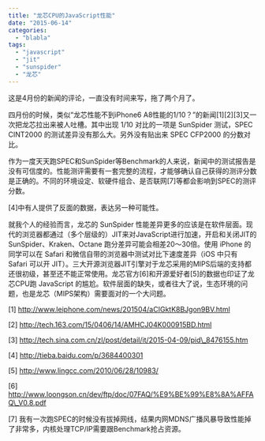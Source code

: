 ```yaml
---
title: "龙芯CPU的JavaScript性能"
date: "2015-06-14"
categories: 
  - "blabla"
tags: 
  - "javascript"
  - "jit"
  - "sunspider"
  - "龙芯"
---
```


这是4月份的新闻的评论，一直没有时间来写，拖了两个月了。

四月份的时候，类似“龙芯性能不到iPhone6 A8性能的1/10？”的新闻\[1\]\[2\]\[3\]又一次把龙芯拉出来被人吐槽。其中出现 1/10 对比的一项是 SunSpider 测试，SPEC CINT2000 的测试差异没有那么大。另外没有贴出来 SPEC CFP2000 的分数对比。

作为一度天天跑SPEC和SunSpider等Benchmark的人来说，新闻中的测试报告是没有可信度的。性能测评需要有一套完整的流程，才能够确认自己获得的测评分数是正确的。不同的环境设定、软硬件组合、是否联网\[7\]等都会影响到SPEC的测评分数。

\[4\]中有人提供了反面的数据，表达另一种可能性。

就我个人的经验而言，龙芯的 SunSpider 性能差异更多的应该是在软件层面。现代的浏览器都通过（多个层级的）JIT来对JavaScript进行加速，开启和关闭JIT的SunSpider、Kraken、Octane 跑分差异可能会相差20～30倍。使用 iPhone 的同学可以在 Safari 和微信自带的浏览器中测试对比下速度差异（iOS 中只有 Safari 可以开 JIT）。三大开源浏览器JIT引擎对于龙芯采用的MIPS后端的支持都还很初级，甚至还不能正常使用。龙芯官方\[6\]和开源爱好者\[5\]的数据也印证了龙芯CPU跑 JavaScript 的尴尬。软件层面的缺失，或者往大了说，生态环境的问题，也是龙芯（MIPS架构）需要面对的一个大问题。

\[1\] http://www.leiphone.com/news/201504/aCIGktK8BJgon9BV.html

\[2\] http://tech.163.com/15/0406/14/AMHCJ04K000915BD.html

\[3\] http://tech.sina.com.cn/zl/post/detail/it/2015-04-09/pid\_8476155.htm

\[4\] http://tieba.baidu.com/p/3684400301

\[5\] http://www.lingcc.com/2010/06/28/10983/

\[6\] http://www.loongson.cn/dev/ftp/doc/07FAQ/%E9%BE%99%E8%8A%AFFAQ\_V0.8.pdf

\[7\] 我有一次跑SPEC的时候没有拔掉网线，结果内网MDNS广播风暴导致性能掉了非常多，内核处理TCP/IP需要跟Benchmark抢占资源。
